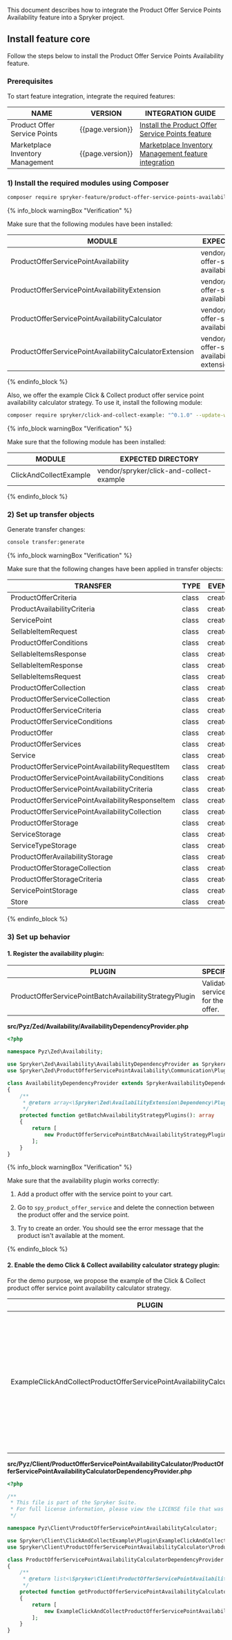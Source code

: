 

This document describes how to integrate the Product Offer Service Points Availability feature into a Spryker project.

## Install feature core

Follow the steps below to install the Product Offer Service Points Availability feature.

### Prerequisites

To start feature integration, integrate the required features:

| NAME                             | VERSION          | INTEGRATION GUIDE                                                                                                                                                                                         |
|----------------------------------|------------------|-----------------------------------------------------------------------------------------------------------------------------------------------------------------------------------------------------------|
| Product Offer Service Points     | {{page.version}} | [Install the Product Offer Service Points feature](/docs/pbc/all/offer-management/{{page.version}}/unified-commerce/install-and-upgrade/install-the-product-offer-service-points-feature.html)            |
| Marketplace Inventory Management | {{page.version}} | [Marketplace Inventory Management feature integration](/docs/pbc/all/warehouse-management-system/{{page.version}}/marketplace/install-features/install-the-marketplace-inventory-management-feature.html) |

### 1) Install the required modules using Composer

```bash
composer require spryker-feature/product-offer-service-points-availability: "{{page.version}}" --update-with-dependencies
```

{% info_block warningBox "Verification" %}

Make sure that the following modules have been installed:

| MODULE                                                  | EXPECTED DIRECTORY                                                           |
|---------------------------------------------------------|------------------------------------------------------------------------------|
| ProductOfferServicePointAvailability                    | vendor/spryker/product-offer-service-point-availability                      |
| ProductOfferServicePointAvailabilityExtension           | vendor/spryker/product-offer-service-point-availability-extension            |
| ProductOfferServicePointAvailabilityCalculator          | vendor/spryker/product-offer-service-point-availability-calculator           |
| ProductOfferServicePointAvailabilityCalculatorExtension | vendor/spryker/product-offer-service-point-availability-calculator-extension |

{% endinfo_block %}

Also, we offer the example Click & Collect product offer service point availability calculator strategy. To use it, install the following module:

```bash
composer require spryker/click-and-collect-example: "^0.1.0" --update-with-dependencies
```

{% info_block warningBox "Verification" %}

Make sure that the following module has been installed:

| MODULE                 | EXPECTED DIRECTORY                       |
|------------------------|------------------------------------------|
| ClickAndCollectExample | vendor/spryker/click-and-collect-example |

{% endinfo_block %}

### 2) Set up transfer objects

Generate transfer changes:

```bash
console transfer:generate
```

{% info_block warningBox "Verification" %}

Make sure that the following changes have been applied in transfer objects:

| TRANSFER                                         | TYPE  | EVENT   | PATH                                                                                   |
|--------------------------------------------------|-------|---------|----------------------------------------------------------------------------------------|
| ProductOfferCriteria                             | class | created | src/Generated/Shared/Transfer/ProductOfferCriteriaTransfer                             |
| ProductAvailabilityCriteria                      | class | created | src/Generated/Shared/Transfer/ProductAvailabilityCriteriaTransfer                      |
| ServicePoint                                     | class | created | src/Generated/Shared/Transfer/ServicePointTransfer                                     |
| SellableItemRequest                              | class | created | src/Generated/Shared/Transfer/SellableItemRequestTransfer                              |
| ProductOfferConditions                           | class | created | src/Generated/Shared/Transfer/ProductOfferConditionsTransfer                           |
| SellableItemsResponse                            | class | created | src/Generated/Shared/Transfer/SellableItemsResponseTransfer                            |
| SellableItemResponse                             | class | created | src/Generated/Shared/Transfer/SellableItemResponseTransfer                             |
| SellableItemsRequest                             | class | created | src/Generated/Shared/Transfer/SellableItemsRequestTransfer                             |
| ProductOfferCollection                           | class | created | src/Generated/Shared/Transfer/ProductOfferCollectionTransfer                           |
| ProductOfferServiceCollection                    | class | created | src/Generated/Shared/Transfer/ProductOfferServiceCollectionTransfer                    |
| ProductOfferServiceCriteria                      | class | created | src/Generated/Shared/Transfer/ProductOfferServiceCriteriaTransfer                      |
| ProductOfferServiceConditions                    | class | created | src/Generated/Shared/Transfer/ProductOfferServiceConditionsTransfer                    |
| ProductOffer                                     | class | created | src/Generated/Shared/Transfer/ProductOfferTransfer                                     |
| ProductOfferServices                             | class | created | src/Generated/Shared/Transfer/ProductOfferServicesTransfer                             |
| Service                                          | class | created | src/Generated/Shared/Transfer/ServiceTransfer                                          |
| ProductOfferServicePointAvailabilityRequestItem  | class | created | src/Generated/Shared/Transfer/ProductOfferServicePointAvailabilityRequestItemTransfer  |
| ProductOfferServicePointAvailabilityConditions   | class | created | src/Generated/Shared/Transfer/ProductOfferServicePointAvailabilityConditionsTransfer   |
| ProductOfferServicePointAvailabilityCriteria     | class | created | src/Generated/Shared/Transfer/ProductOfferServicePointAvailabilityCriteriaTransfer     |
| ProductOfferServicePointAvailabilityResponseItem | class | created | src/Generated/Shared/Transfer/ProductOfferServicePointAvailabilityResponseItemTransfer |
| ProductOfferServicePointAvailabilityCollection   | class | created | src/Generated/Shared/Transfer/ProductOfferServicePointAvailabilityCollectionTransfer   |
| ProductOfferStorage                              | class | created | src/Generated/Shared/Transfer/ProductOfferStorageTransfer                              |
| ServiceStorage                                   | class | created | src/Generated/Shared/Transfer/ServiceStorageTransfer                                   |
| ServiceTypeStorage                               | class | created | src/Generated/Shared/Transfer/ServiceTypeStorageTransfer                               |
| ProductOfferAvailabilityStorage                  | class | created | src/Generated/Shared/Transfer/ProductOfferAvailabilityStorageTransfer                  |
| ProductOfferStorageCollection                    | class | created | src/Generated/Shared/Transfer/ProductOfferStorageCollectionTransfer                    |
| ProductOfferStorageCriteria                      | class | created | src/Generated/Shared/Transfer/ProductOfferStorageCriteriaTransfer                      |
| ServicePointStorage                              | class | created | src/Generated/Shared/Transfer/ServicePointStorageTransfer                              |
| Store                                            | class | created | src/Generated/Shared/Transfer/StoreTransfer                                            |

{% endinfo_block %}

### 3) Set up behavior

#### 1. Register the availability plugin:

| PLUGIN                                                  | SPECIFICATION                                   | PREREQUISITES | NAMESPACE                                                                                                                                  |
|---------------------------------------------------------|-------------------------------------------------|---------------|--------------------------------------------------------------------------------------------------------------------------------------------|
| ProductOfferServicePointBatchAvailabilityStrategyPlugin | Validates service point for the product offer.  | None          | Spryker\Zed\ProductOfferServicePointAvailability\Communication\Plugin\Availability\ProductOfferServicePointBatchAvailabilityStrategyPlugin |

**src/Pyz/Zed/Availability/AvailabilityDependencyProvider.php**

```php
<?php

namespace Pyz\Zed\Availability;

use Spryker\Zed\Availability\AvailabilityDependencyProvider as SprykerAvailabilityDependencyProvider;
use Spryker\Zed\ProductOfferServicePointAvailability\Communication\Plugin\Availability\ProductOfferServicePointBatchAvailabilityStrategyPlugin;

class AvailabilityDependencyProvider extends SprykerAvailabilityDependencyProvider
{
    /**
     * @return array<\Spryker\Zed\AvailabilityExtension\Dependency\Plugin\BatchAvailabilityStrategyPluginInterface>
     */
    protected function getBatchAvailabilityStrategyPlugins(): array
    {
        return [
            new ProductOfferServicePointBatchAvailabilityStrategyPlugin(), // Needs to be before ProductConcreteBatchAvailabilityStrategyPlugin
        ];
    }
}
```

{% info_block warningBox "Verification" %}

Make sure that the availability plugin works correctly:

1.  Add a product offer with the service point to your cart.

2.  Go to `spy_product_offer_service` and delete the connection between the product offer and the service point.

3.  Try to create an order. You should see the error message that the product isn't available at the moment.

{% endinfo_block %}

#### 2. Enable the demo Click & Collect availability calculator strategy plugin:

For the demo purpose, we propose the example of the Click & Collect product offer service point availability calculator strategy.

| PLUGIN                                                                             | SPECIFICATION                                                                                                                                                                             | PREREQUISITES | NAMESPACE                                    |
|------------------------------------------------------------------------------------|-------------------------------------------------------------------------------------------------------------------------------------------------------------------------------------------|---------------|----------------------------------------------|
| ExampleClickAndCollectProductOfferServicePointAvailabilityCalculatorStrategyPlugin | Calculates product offer availabilities, considers merchant references if provided, and returns availabilities by service point UUID for requested items, prioritizing matching criteria. |               | Spryker\Client\ClickAndCollectExample\Plugin |

**src/Pyz/Client/ProductOfferServicePointAvailabilityCalculator/ProductOfferServicePointAvailabilityCalculatorDependencyProvider.php**

```php
<?php

/**
 * This file is part of the Spryker Suite.
 * For full license information, please view the LICENSE file that was distributed with this source code.
 */

namespace Pyz\Client\ProductOfferServicePointAvailabilityCalculator;

use Spryker\Client\ClickAndCollectExample\Plugin\ExampleClickAndCollectProductOfferServicePointAvailabilityCalculatorStrategyPlugin;
use Spryker\Client\ProductOfferServicePointAvailabilityCalculator\ProductOfferServicePointAvailabilityCalculatorDependencyProvider as SprykerProductOfferServicePointAvailabilityCalculatorDependencyProvider;

class ProductOfferServicePointAvailabilityCalculatorDependencyProvider extends SprykerProductOfferServicePointAvailabilityCalculatorDependencyProvider
{
    /**
     * @return list<\Spryker\Client\ProductOfferServicePointAvailabilityCalculatorExtension\Dependency\Plugin\ProductOfferServicePointAvailabilityCalculatorStrategyPluginInterface>
     */
    protected function getProductOfferServicePointAvailabilityCalculatorStrategyPlugins(): array
    {
        return [
            new ExampleClickAndCollectProductOfferServicePointAvailabilityCalculatorStrategyPlugin(),
        ];
    }
}
```
